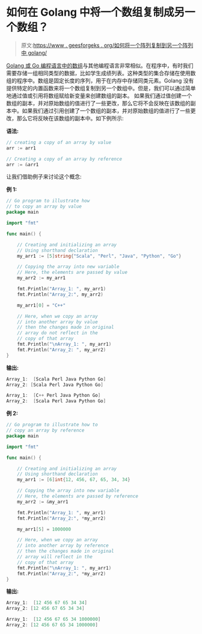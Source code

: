 # 如何在 Golang 中将一个数组复制成另一个数组？

> 原文:[https://www . geesforgeks . org/如何将一个阵列复制到另一个阵列中 golang/](https://www.geeksforgeeks.org/how-to-copy-an-array-into-another-array-in-golang/)

[Golang 或 Go 编程语言中的数组](https://www.geeksforgeeks.org/arrays-in-go/)与其他编程语言非常相似。在程序中，有时我们需要存储一组相同类型的数据，比如学生成绩列表。这种类型的集合存储在使用数组的程序中。数组是固定长度的序列，用于在内存中存储同类元素。Golang 没有提供特定的内置函数来将一个数组复制到另一个数组中。但是，我们可以通过简单地通过值或引用将数组赋给新变量来创建数组的副本。
如果我们通过值创建一个数组的副本，并对原始数组的值进行了一些更改，那么它将不会反映在该数组的副本中。如果我们通过引用创建了一个数组的副本，并对原始数组的值进行了一些更改，那么它将反映在该数组的副本中。如下例所示:

**语法:**

```go
// creating a copy of an array by value
arr := arr1

// Creating a copy of an array by reference
arr := &arr1

```

让我们借助例子来讨论这个概念:

**例 1:**

```go
// Go program to illustrate how
// to copy an array by value
package main

import "fmt"

func main() {

    // Creating and initializing an array
    // Using shorthand declaration
    my_arr1 := [5]string{"Scala", "Perl", "Java", "Python", "Go"}

    // Copying the array into new variable
    // Here, the elements are passed by value
    my_arr2 := my_arr1

    fmt.Println("Array_1: ", my_arr1)
    fmt.Println("Array_2:", my_arr2)

    my_arr1[0] = "C++"

    // Here, when we copy an array
    // into another array by value
    // then the changes made in original
    // array do not reflect in the
    // copy of that array
    fmt.Println("\nArray_1: ", my_arr1)
    fmt.Println("Array_2: ", my_arr2)
}
```

**输出:**

```go
Array_1:  [Scala Perl Java Python Go]
Array_2: [Scala Perl Java Python Go]

Array_1:  [C++ Perl Java Python Go]
Array_2:  [Scala Perl Java Python Go]

```

**例 2:**

```go
// Go program to illustrate how to
// copy an array by reference
package main

import "fmt"

func main() {

    // Creating and initializing an array
    // Using shorthand declaration
    my_arr1 := [6]int{12, 456, 67, 65, 34, 34}

    // Copying the array into new variable
    // Here, the elements are passed by reference
    my_arr2 := &my_arr1

    fmt.Println("Array_1: ", my_arr1)
    fmt.Println("Array_2:", *my_arr2)

    my_arr1[5] = 1000000

    // Here, when we copy an array 
    // into another array by reference
    // then the changes made in original 
    // array will reflect in the
    // copy of that array
    fmt.Println("\nArray_1: ", my_arr1)
    fmt.Println("Array_2:", *my_arr2)
}
```

**输出:**

```go
Array_1:  [12 456 67 65 34 34]
Array_2: [12 456 67 65 34 34]

Array_1:  [12 456 67 65 34 1000000]
Array_2: [12 456 67 65 34 1000000]

```